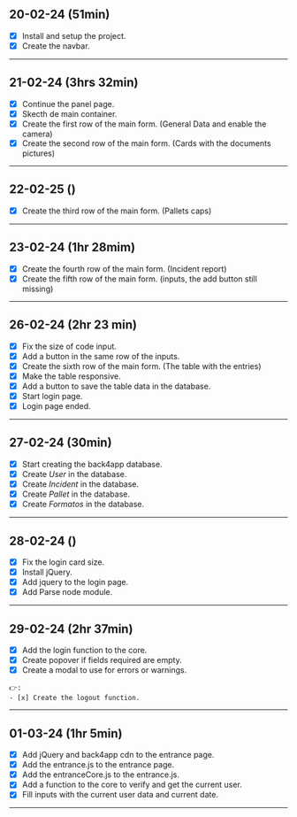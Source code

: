 ## 20-02-24 (51min)

- [x] Install and setup the project.
- [x] Create the navbar.

---

## 21-02-24 (3hrs 32min)

- [x] Continue the panel page.
- [x] Skecth de main container.
- [x] Create the first row of the main form. (General Data and enable the camera)
- [x] Create the second row of the main form. (Cards with the documents pictures)

---

## 22-02-25 ()

- [x] Create the third row of the main form. (Pallets caps)

---

## 23-02-24 (1hr 28mim)

- [x] Create the fourth row of the main form. (Incident report)
- [x] Create the fifth row of the main form. (inputs, the add button still missing)

---

## 26-02-24 (2hr 23 min)

- [x] Fix the size of code input.
- [x] Add a button in the same row of the inputs.
- [x] Create the sixth row of the main form. (The table with the entries)
- [x] Make the table responsive.
- [x] Add a button to save the table data in the database.
- [x] Start login page.
- [x] Login page ended.

---

## 27-02-24 (30min)

- [x] Start creating the back4app database.
- [x] Create _User_ in the database.
- [x] Create _Incident_ in the database.
- [x] Create _Pallet_ in the database.
- [x] Create _Formatos_ in the database.

---

## 28-02-24 ()

- [x] Fix the login card size.
- [x] Install jQuery.
- [x] Add jquery to the login page.
- [x] Add Parse node module.

---

## 29-02-24 (2hr 37min)

- [x] Add the login function to the core.
- [x] Create popover if fields required are empty.
- [x] Create a modal to use for errors or warnings.

```
👉:
- [x] Create the logout function.
```

---

## 01-03-24 (1hr 5min)

- [x] Add jQuery and back4app cdn to the entrance page.
- [x] Add the entrance.js to the entrance page.
- [x] Add the entranceCore.js to the entrance.js.
- [x] Add a function to the core to verify and get the current user.
- [x] Fill inputs with the current user data and current date.

---
